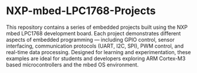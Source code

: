 # NXP-mbed-LPC1768-Projects
This repository contains a series of embedded projects built using the NXP mbed LPC1768 development board. Each project demonstrates different aspects of embedded programming — including GPIO control, sensor interfacing, communication protocols (UART, I2C, SPI), PWM control, and real-time data processing. Designed for learning and experimentation, these examples are ideal for students and developers exploring ARM Cortex-M3 based microcontrollers and the mbed OS environment.
